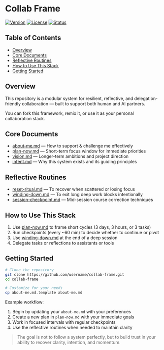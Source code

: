 # Collab Frame

[![Version](https://img.shields.io/badge/version-1.0.0-blue.svg)](https://github.com/username/collab-frame)
[![License](https://img.shields.io/badge/license-MIT-green.svg)](LICENSE)
[![Status](https://img.shields.io/badge/status-active-brightgreen.svg)](https://github.com/username/collab-frame)

## Table of Contents

- [Overview](#overview)
- [Core Documents](#core-documents)
- [Reflective Routines](#reflective-routines)
- [How to Use This Stack](#how-to-use-this-stack)
- [Getting Started](#getting-started)

## Overview

This repository is a modular system for resilient, reflective, and delegation-friendly collaboration — built to support both human and AI partners.

You can fork this framework, remix it, or use it as your personal collaboration stack.

## Core Documents

- [about-me.md](about-me.md) — How to support & challenge me effectively
- [plan-now.md](plan-now.md) — Short-term focus window for immediate priorities
- [vision.md](vision.md) — Longer-term ambitions and project direction
- [intent.md](intent.md) — Why this system exists and its guiding principles

## Reflective Routines

- [reset-ritual.md](resilience/reset-ritual.md) — To recover when scattered or losing focus
- [winding-down.md](resilience/winding-down.md) — To exit long deep work blocks intentionally
- [session-checkpoint.md](session-checkpoint.md) — Mid-session course correction techniques

## How to Use This Stack

1. Use [plan-now.md](plan-now.md) to frame short cycles (3 days, 3 hours, or 3 tasks)
2. Run checkpoints (every ~60 min) to decide whether to continue or pivot
3. Use [winding-down.md](resilience/winding-down.md) at the end of a deep session
4. Delegate tasks or reflections to assistants or tools

## Getting Started

```bash
# Clone the repository
git clone https://github.com/username/collab-frame.git
cd collab-frame

# Customize for your needs
cp about-me.md.template about-me.md
```

Example workflow:

1. Begin by updating your `about-me.md` with your preferences
2. Create a new plan in `plan-now.md` with your immediate goals
3. Work in focused intervals with regular checkpoints
4. Use the reflective routines when needed to maintain clarity

> The goal is not to follow a system perfectly, but to build trust in your ability to recover clarity, intention, and momentum.
